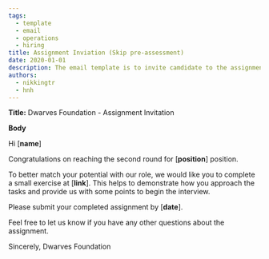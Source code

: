 ```yaml
---
tags: 
  - template
  - email
  - operations
  - hiring
title: Assignment Inviation (Skip pre-assessment)
date: 2020-01-01
description: The email template is to invite camdidate to the assignment round in case the pre-assessment is skipped.  
authors: 
  - nikkingtr
  - hnh
---
```


**Title:** Dwarves Foundation - Assignment Invitation

**Body**

Hi [**name**]

Congratulations on reaching the second round for [**position**] position.

To better match your potential with our role, we would like you to complete a small exercise at [**link**]. This helps to demonstrate how you approach the tasks and provide us with some points to begin the interview.

Please submit your completed assignment by [**date**].

Feel free to let us know if you have any other questions about the assignment.

Sincerely,
Dwarves Foundation
